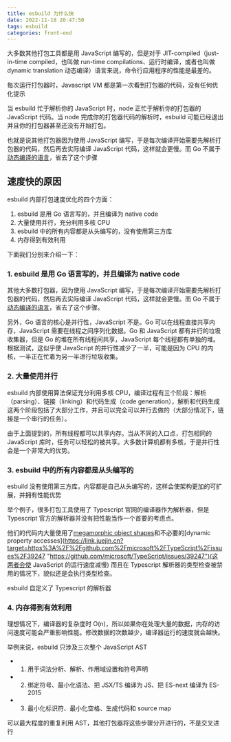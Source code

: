 ```yaml
---
title: esbuild 为什么快
date: 2022-11-18 20:47:50
tags: esbuild
categories: front-end
---
```


大多数其他打包工具都是用 JavaScript 编写的，但是对于 JIT-compiled（just-in-time compiled，也叫做 run-time compilations、运行时编译，或者也叫做 dynamic translation 动态编译）语言来说，命令行应用程序的性能是最差的。

每次运行打包器时，Javascript VM 都是第一次看到打包器的代码，没有任何优化提示

当 esbuild 忙于解析你的 JavaScript 时，node 正忙于解析你的打包器的 JavaScript 代码。当 node 完成你的打包器代码的解析时，esbuild 可能已经退出并且你的打包器甚至还没有开始打包。

也就是说其他打包器因为使用 JavaScript 编写，于是每次编译开始需要先解析打包器的代码，然后再去实际编译 JavaScript 代码，这样就会更慢。而 Go 不属于[动态编译的语言](https://link.juejin.cn?target=https%3A%2F%2Fen.wikipedia.org%2Fwiki%2FDynamic_programming_language "https://en.wikipedia.org/wiki/Dynamic_programming_language")，省去了这个步骤
## 速度快的原因
esbuild 内部打包速度优化的四个方面：

1.  esbuild 是用 Go 语言写的，并且编译为 native code
2.  大量使用并行，充分利用多核 CPU
3.  esbuild 中的所有内容都是从头编写的，没有使用第三方库
4.  内存得到有效利用

下面我们分别来介绍一下：

### 1. esbuild 是用 Go 语言写的，并且编译为 native code
其他大多数打包器，因为使用 JavaScript 编写，于是每次编译开始需要先解析打包器的代码，然后再去实际编译 JavaScript 代码，这样就会更慢。而 Go 不属于[动态编译的语言](https://link.juejin.cn/?target=https%3A%2F%2Fen.wikipedia.org%2Fwiki%2FDynamic_programming_language "https://link.juejin.cn/?target=https%3A%2F%2Fen.wikipedia.org%2Fwiki%2FDynamic_programming_language")，省去了这个步骤。

另外，Go 语言的核心是并行性，JavaScript 不是。Go 可以在线程直接共享内存，JavaScript 需要在线程之间序列化数据。Go 和 JavaScript 都有并行的垃圾收集器，但是 Go 的堆在所有线程间共享，JavaScript 每个线程都有单独的堆。根据测试，这似乎使 JavaScript 的并行性减少了一半，可能是因为 CPU 的内核，一半正在忙着为另一半进行垃圾收集。

### 2. 大量使用并行
esbuild 内部使用算法保证充分利用多核 CPU，编译过程有三个阶段：解析（parsing）、链接（linking）和代码生成（code generation），解析和代码生成这两个阶段包括了大部分工作，并且可以完全可以并行去做的（大部分情况下，链接是一个串行的任务）。

由于上面提到的，所有线程都可以共享内存。当从不同的入口点，打包相同的 JavaScript 库时，任务可以轻松的被共享。大多数计算机都有多核，于是并行性会是一个非常大的优势。

### 3. esbuild 中的所有内容都是从头编写的
esbuild 没有使用第三方库，内容都是自己从头编写的，这样会使架构更加的可扩展，并拥有性能优势

举个例子，很多打包工具使用了 Typescript 官网的编译器作为解析器，但是 Typescript 官方的解析器并没有把性能当作一个首要的考虑点。

他们的代码内大量使用了[megamorphic object shapes](https://link.juejin.cn?target=https%3A%2F%2Fmrale.ph%2Fblog%2F2015%2F01%2F11%2Fwhats-up-with-monomorphism.html "https://mrale.ph/blog/2015/01/11/whats-up-with-monomorphism.html")和不必要的[dynamic property accesses](https://link.juejin.cn?target=https%3A%2F%2Fgithub.com%2Fmicrosoft%2FTypeScript%2Fissues%2F39247 "https://github.com/microsoft/TypeScript/issues/39247")(这两者会使 JavaScript 的运行速度减慢)
而且在 Typescript 解析器的类型检查被禁用的情况下，貌似还是会执行类型检查。

esbuild 自定义了 Typescript 的解析器

### 4. 内存得到有效利用
理想情况下，编译器的复杂度时 O(n)，所以如果你在处理大量的数据，内存的访问速度可能会严重影响性能。修改数据的次数越少，编译器运行的速度就会越快。

举例来说，esbuild 只涉及三次整个 JavaScript AST

- 1.  用于词法分析、解析、作用域设置和符号声明
- 2.  绑定符号、最小化语法、把 JSX/TS 编译为 JS、把 ES-next 编译为 ES-2015
- 3.  最小化标识符、最小化空格、生成代码和 source map

可以最大程度的重复利用 AST，其他打包器将这些步骤分开进行的，不是交叉进行